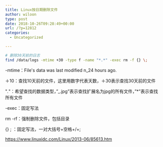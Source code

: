 ```yaml
---
title: Linux按日期删除文件
author: wiloon
type: post
date: 2018-10-26T09:28:49+00:00
url: /?p=12812
categories:
  - Uncategorized

---
```

```bash
# 删除30天前的日志
find /data/logs -mtime +30 -type f -name "*.*" -exec rm -f {} \;
```

-mtime：File's data was last modified n_24 hours ago.
  
＋10：查找10天前的文件，这里用数字代表天数，＋30表示查找30天前的文件
  
"_._"：希望查找的数据类型，&#8221;_.jpg&#8221;表示查找扩展名为jpg的所有文件，&#8221;*&#8221;表示查找所有文件
  
-exec：固定写法
  
rm -rf：强制删除文件，包括目录
  
{} \; ：固定写法，一对大括号+空格+/+;

https://www.linuxidc.com/Linux/2013-06/85613.htm